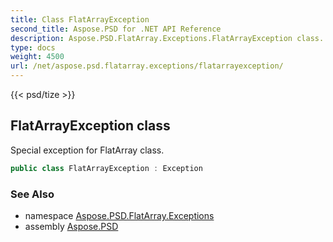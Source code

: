 ```yaml
---
title: Class FlatArrayException
second_title: Aspose.PSD for .NET API Reference
description: Aspose.PSD.FlatArray.Exceptions.FlatArrayException class. Special exception for FlatArray class
type: docs
weight: 4500
url: /net/aspose.psd.flatarray.exceptions/flatarrayexception/
---
```

{{< psd/tize >}}
## FlatArrayException class

Special exception for FlatArray class.

```csharp
public class FlatArrayException : Exception
```

### See Also

* namespace [Aspose.PSD.FlatArray.Exceptions](../../aspose.psd.flatarray.exceptions/)
* assembly [Aspose.PSD](../../)


